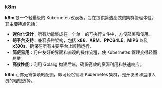 ### **k8m**

**k8m** 是一个轻量级的 Kubernetes 仪表板，旨在提供简洁高效的集群管理体验。其主要特点包括：

- **迷你化设计**：所有功能集成在一个单一的可执行文件中，方便部署和使用。
- **跨平台支持**：兼容多种架构，包括 **x86**、**ARM**、**PPC64LE**、**MIPS** 以及 **x390s**，确保在所有主要平台上顺畅运行。
- **简便易用**：用户友好的界面和直观的操作流程，使 Kubernetes 管理变得轻而易举。
- **高效性能**：利用 Golang 构建后端，确保高效的资源利用和快速响应。

**k8m** 让你无需繁琐的配置，即可轻松管理 Kubernetes 集群，是开发者和运维人员的理想选择。
